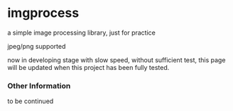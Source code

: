 # imgprocess
a simple image processing library, just for practice

jpeg/png supported

now in developing stage with slow speed, without sufficient test, this page will be updated when this project has been fully tested.
<!-- ### Install
```shell
go get github.com/DongSky/imgprocess
``` -->
### Other Information
to be continued

